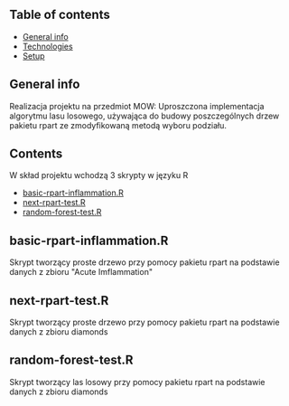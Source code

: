 ## Table of contents
* [General info](#general-info)
* [Technologies](#technologies)
* [Setup](#setup)

## General info
Realizacja projektu na przedmiot MOW:
Uproszczona implementacja algorytmu lasu losowego, używająca do budowy poszczególnych drzew pakietu rpart ze zmodyfikowaną metodą wyboru podziału.

	
## Contents
W skład projektu wchodzą 3 skrypty w języku R
* [basic-rpart-inflammation.R](#basic-rpart-inflammation)
* [next-rpart-test.R](#next-rpart-test)
* [random-forest-test.R](#random-forest-test)

## basic-rpart-inflammation.R
Skrypt tworzący proste drzewo przy pomocy pakietu rpart na podstawie danych z zbioru "Acute Imflammation"

## next-rpart-test.R
Skrypt tworzący proste drzewo przy pomocy pakietu rpart na podstawie danych z zbioru diamonds

## random-forest-test.R
Skrypt tworzący las losowy przy pomocy pakietu rpart na podstawie danych z zbioru diamonds
